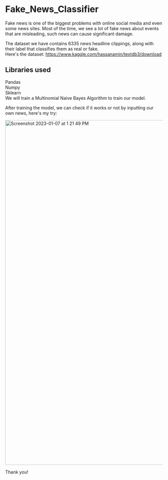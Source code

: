 # Fake_News_Classifier

Fake news is one of the biggest problems with online social media and even some news sites. Most of the time, we see a lot of fake news about events that are misleading, such news can cause significant damage.  

The dataset we have contains 6335 news headline clippings, along with their label that classifies them as real or fake.   
Here's the dataset: https://www.kaggle.com/hassanamin/textdb3/download    
##   Libraries used    
Pandas    
Numpy   
Sklearn     
We will train a Multinomial Naive Bayes Algorithm to train our model.

After training the model, we can check if it works or not by inputting our own news, here's my try:   

<img width="1100" alt="Screenshot 2023-01-07 at 1 21 49 PM" src="https://user-images.githubusercontent.com/72307339/211140211-0409efc1-7571-4910-98b3-2d7cf2facefb.png">    

Thank you!
